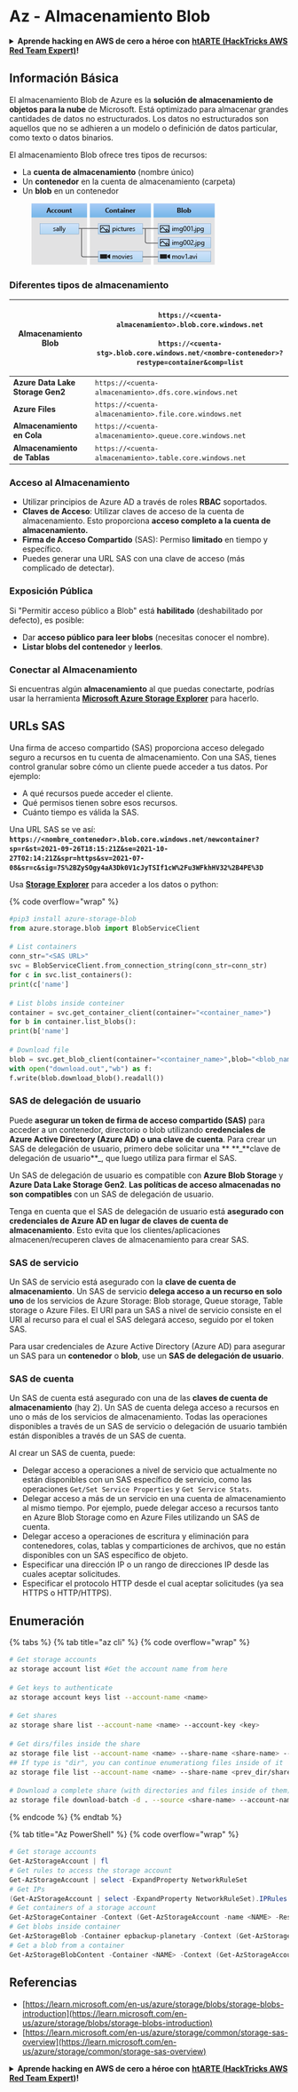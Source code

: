 # Az - Almacenamiento Blob

<details>

<summary><strong>Aprende hacking en AWS de cero a héroe con</strong> <a href="https://training.hacktricks.xyz/courses/arte"><strong>htARTE (HackTricks AWS Red Team Expert)</strong></a><strong>!</strong></summary>

Otras formas de apoyar a HackTricks:

* Si quieres ver a tu **empresa anunciada en HackTricks** o **descargar HackTricks en PDF**, consulta los [**PLANES DE SUSCRIPCIÓN**](https://github.com/sponsors/carlospolop)!
* Consigue el [**merchandising oficial de PEASS & HackTricks**](https://peass.creator-spring.com)
* Descubre [**La Familia PEASS**](https://opensea.io/collection/the-peass-family), nuestra colección de [**NFTs**](https://opensea.io/collection/the-peass-family) exclusivos
* **Únete al** 💬 [**grupo de Discord**](https://discord.gg/hRep4RUj7f) o al [**grupo de telegram**](https://t.me/peass) o **sígueme** en **Twitter** 🐦 [**@carlospolopm**](https://twitter.com/carlospolopm)**.**
* **Comparte tus trucos de hacking enviando PRs a los repositorios de github** [**HackTricks**](https://github.com/carlospolop/hacktricks) y [**HackTricks Cloud**](https://github.com/carlospolop/hacktricks-cloud).

</details>

## Información Básica

El almacenamiento Blob de Azure es la **solución de almacenamiento de objetos para la nube** de Microsoft. Está optimizado para almacenar grandes cantidades de datos no estructurados. Los datos no estructurados son aquellos que no se adhieren a un modelo o definición de datos particular, como texto o datos binarios.

El almacenamiento Blob ofrece tres tipos de recursos:

* La **cuenta de almacenamiento** (nombre único)
* Un **contenedor** en la cuenta de almacenamiento (carpeta)
* Un **blob** en un contenedor

<figure><img src="../../../.gitbook/assets/image (6) (2).png" alt=""><figcaption></figcaption></figure>

### Diferentes tipos de almacenamiento

| **Almacenamiento Blob**           | <p><code>https://&#x3C;cuenta-almacenamiento>.blob.core.windows.net</code><br><br><code>https://&#x3C;cuenta-stg>.blob.core.windows.net/&#x3C;nombre-contenedor>?restype=container&#x26;comp=list</code></p> |
| --------------------------------- | ---------------------------------------------------------------------------------------------------------------------------------------------------------------------------------------------------- |
| **Azure Data Lake Storage Gen2**  | `https://<cuenta-almacenamiento>.dfs.core.windows.net`                                                                                                                                               |
| **Azure Files**                   | `https://<cuenta-almacenamiento>.file.core.windows.net`                                                                                                                                              |
| **Almacenamiento en Cola**        | `https://<cuenta-almacenamiento>.queue.core.windows.net`                                                                                                                                             |
| **Almacenamiento de Tablas**      | `https://<cuenta-almacenamiento>.table.core.windows.net`                                                                                                                                             |

### Acceso al Almacenamiento <a href="#about-blob-storage" id="about-blob-storage"></a>

* Utilizar principios de Azure AD a través de roles **RBAC** soportados.
* **Claves de Acceso**: Utilizar claves de acceso de la cuenta de almacenamiento. Esto proporciona **acceso completo a la cuenta de almacenamiento.**
* **Firma de Acceso Compartido** (SAS): Permiso **limitado** en tiempo y específico.
* Puedes generar una URL SAS con una clave de acceso (más complicado de detectar).

### Exposición Pública

Si "Permitir acceso público a Blob" está **habilitado** (deshabilitado por defecto), es posible:

* Dar **acceso público para leer blobs** (necesitas conocer el nombre).
* **Listar blobs del contenedor** y **leerlos**.

### Conectar al Almacenamiento

Si encuentras algún **almacenamiento** al que puedas conectarte, podrías usar la herramienta [**Microsoft Azure Storage Explorer**](https://azure.microsoft.com/es-es/products/storage/storage-explorer/) para hacerlo.

## URLs SAS

Una firma de acceso compartido (SAS) proporciona acceso delegado seguro a recursos en tu cuenta de almacenamiento. Con una SAS, tienes control granular sobre cómo un cliente puede acceder a tus datos. Por ejemplo:

* A qué recursos puede acceder el cliente.
* Qué permisos tienen sobre esos recursos.
* Cuánto tiempo es válida la SAS.

Una URL SAS se ve así: **`https://<nombre_contenedor>.blob.core.windows.net/newcontainer?sp=r&st=2021-09-26T18:15:21Z&se=2021-10-27T02:14:21Z&spr=https&sv=2021-07-08&sr=c&sig=7S%2BZySOgy4aA3Dk0V1cJyTSIf1cW%2Fu3WFkhHV32%2B4PE%3D`**

Usa [**Storage Explorer**](https://azure.microsoft.com/en-us/features/storage-explorer/) para acceder a los datos o python:

{% code overflow="wrap" %}
```python
#pip3 install azure-storage-blob
from azure.storage.blob import BlobServiceClient

# List containers
conn_str="<SAS URL>"
svc = BlobServiceClient.from_connection_string(conn_str=conn_str)
for c in svc.list_containers():
print(c['name']

# List blobs inside conteiner
container = svc.get_container_client(container="<container_name>")
for b in container.list_blobs():
print(b['name']

# Download file
blob = svc.get_blob_client(container="<container_name>",blob="<blob_name>")
with open("download.out","wb") as f:
f.write(blob.download_blob().readall())
```
### SAS de delegación de usuario <a href="#user-delegation-sas" id="user-delegation-sas"></a>

Puede **asegurar un token de firma de acceso compartido (SAS)** para acceder a un contenedor, directorio o blob utilizando **credenciales de Azure Active Directory (Azure AD) o una clave de cuenta**. Para crear un SAS de delegación de usuario, primero debe solicitar una \*\* **\_**clave de delegación de usuario\*\*\_, que luego utiliza para firmar el SAS.

Un SAS de delegación de usuario es compatible con **Azure Blob Storage** y **Azure Data Lake Storage Gen2**. **Las políticas de acceso almacenadas no son compatibles** con un SAS de delegación de usuario.

Tenga en cuenta que el SAS de delegación de usuario está **asegurado con credenciales de Azure AD en lugar de claves de cuenta de almacenamiento**. Esto evita que los clientes/aplicaciones almacenen/recuperen claves de almacenamiento para crear SAS.

### SAS de servicio

Un SAS de servicio está asegurado con la **clave de cuenta de almacenamiento**. Un SAS de servicio **delega acceso a un recurso en solo uno** de los servicios de Azure Storage: Blob storage, Queue storage, Table storage o Azure Files. El URI para un SAS a nivel de servicio consiste en el URI al recurso para el cual el SAS delegará acceso, seguido por el token SAS.

Para usar credenciales de Azure Active Directory (Azure AD) para asegurar un SAS para un **contenedor** o **blob**, use un **SAS de delegación de usuario**.

### SAS de cuenta

Un SAS de cuenta está asegurado con una de las **claves de cuenta de almacenamiento** (hay 2). Un SAS de cuenta delega acceso a recursos en uno o más de los servicios de almacenamiento. Todas las operaciones disponibles a través de un SAS de servicio o delegación de usuario también están disponibles a través de un SAS de cuenta.

Al crear un SAS de cuenta, puede:

* Delegar acceso a operaciones a nivel de servicio que actualmente no están disponibles con un SAS específico de servicio, como las operaciones `Get/Set Service Properties` y `Get Service Stats`.
* Delegar acceso a más de un servicio en una cuenta de almacenamiento al mismo tiempo. Por ejemplo, puede delegar acceso a recursos tanto en Azure Blob Storage como en Azure Files utilizando un SAS de cuenta.
* Delegar acceso a operaciones de escritura y eliminación para contenedores, colas, tablas y comparticiones de archivos, que no están disponibles con un SAS específico de objeto.
* Especificar una dirección IP o un rango de direcciones IP desde las cuales aceptar solicitudes.
* Especificar el protocolo HTTP desde el cual aceptar solicitudes (ya sea HTTPS o HTTP/HTTPS).

## Enumeración

{% tabs %}
{% tab title="az cli" %}
{% code overflow="wrap" %}
```bash
# Get storage accounts
az storage account list #Get the account name from here

# Get keys to authenticate
az storage account keys list --account-name <name>

# Get shares
az storage share list --account-name <name> --account-key <key>

# Get dirs/files inside the share
az storage file list --account-name <name> --share-name <share-name> --account-key <key>
## If type is "dir", you can continue enumerationg files inside of it
az storage file list --account-name <name> --share-name <prev_dir/share-name> --account-key <key>

# Download a complete share (with directories and files inside of them)
az storage file download-batch -d . --source <share-name> --account-name <name> --account-key <key>
```
{% endcode %}
{% endtab %}

{% tab title="Az PowerShell" %}
{% code overflow="wrap" %}
```powershell
# Get storage accounts
Get-AzStorageAccount | fl
# Get rules to access the storage account
Get-AzStorageAccount | select -ExpandProperty NetworkRuleSet
# Get IPs
(Get-AzStorageAccount | select -ExpandProperty NetworkRuleSet).IPRules
# Get containers of a storage account
Get-AzStorageContainer -Context (Get-AzStorageAccount -name <NAME> -ResourceGroupName <NAME>).context
# Get blobs inside container
Get-AzStorageBlob -Container epbackup-planetary -Context (Get-AzStorageAccount -name <name> -ResourceGroupName <name>).context
# Get a blob from a container
Get-AzStorageBlobContent -Container <NAME> -Context (Get-AzStorageAccount -name <NAME> -ResourceGroupName <NAME>).context -Blob <blob_name> -Destination .\Desktop\filename.txt
```
## Referencias

* [https://learn.microsoft.com/en-us/azure/storage/blobs/storage-blobs-introduction](https://learn.microsoft.com/en-us/azure/storage/blobs/storage-blobs-introduction)
* [https://learn.microsoft.com/en-us/azure/storage/common/storage-sas-overview](https://learn.microsoft.com/en-us/azure/storage/common/storage-sas-overview)

<details>

<summary><strong>Aprende hacking en AWS de cero a héroe con</strong> <a href="https://training.hacktricks.xyz/courses/arte"><strong>htARTE (HackTricks AWS Red Team Expert)</strong></a><strong>!</strong></summary>

Otras formas de apoyar a HackTricks:

* Si quieres ver a tu **empresa anunciada en HackTricks** o **descargar HackTricks en PDF**, consulta los [**PLANES DE SUSCRIPCIÓN**](https://github.com/sponsors/carlospolop)!
* Consigue el [**merchandising oficial de PEASS & HackTricks**](https://peass.creator-spring.com)
* Descubre [**La Familia PEASS**](https://opensea.io/collection/the-peass-family), nuestra colección de [**NFTs**](https://opensea.io/collection/the-peass-family) exclusivos
* **Únete al** 💬 [**grupo de Discord**](https://discord.gg/hRep4RUj7f) o al [**grupo de telegram**](https://t.me/peass) o **sígueme** en **Twitter** 🐦 [**@carlospolopm**](https://twitter.com/carlospolopm)**.**
* **Comparte tus trucos de hacking enviando PRs a los repositorios de github** [**HackTricks**](https://github.com/carlospolop/hacktricks) y [**HackTricks Cloud**](https://github.com/carlospolop/hacktricks-cloud).

</details>
